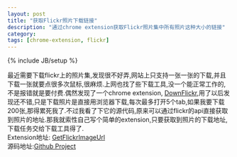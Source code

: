 ```yaml
---
layout: post
title: "获取Flickr照片下载链接"
description: "通过chrome extension获取Flickr照片集中所有照片这种大小的链接"
category: 
tags: [chrome-extension, flickr]
---
```

{% include JB/setup %}

最近需要下载flickr上的照片集,发现很不好弄,网站上只支持一张一张的下载,并且下载一张就要点很多次鼠标,很麻烦.上网也找了些下载工具,没一个能正常工作的,不是报错就是要付费.偶然发现了一个chrome extension, [DownFlickr][1],用了以后发现还不错,只是下载照片是直接用浏览器下载,每次最多打开5个tab,如果我要下载200张,那得累死我了.不过我看了下它的源代码,原来可以通过flickr的api直接获取到照片的地址.那我就索性自己写个简单的extension,只要获取到照片的下载地址,下载任务交给下载工具得了.  
Extension地址: [GetFlickrImageUrl][2]  
源码地址:[Github Project][3]  

[1]: https://chrome.google.com/webstore/detail/downflickr-flickr-downloa/idiemcijhbenngdhkdiipmpkafnkbkeg "DownFlickr"
[2]: https://chrome.google.com/webstore/detail/getflickrimageurl/hdldceeeiighhmjgodphijoefcnnpgcn
[3]: https://github.com/Aaronlong31/GetFlickrImageUrl
